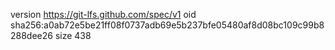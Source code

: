 version https://git-lfs.github.com/spec/v1
oid sha256:a0ab72e5be21ff08f0737adb69e5b237bfe05480af8d08bc109c99b8288dee26
size 438
